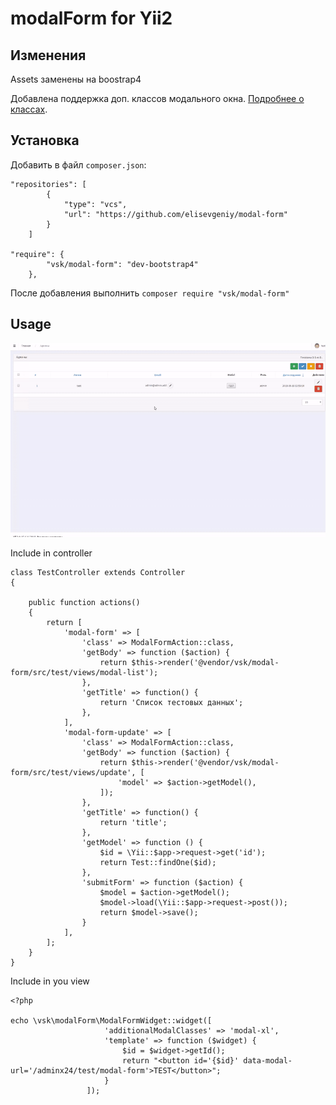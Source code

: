 modalForm for Yii2
========================
Изменения
------------
Assets заменены на boostrap4

Добавлена поддержка доп. классов модального окна. [Подробнее о классах](https://getbootstrap.su/docs/4.6/components/modal/).

Установка
------------
Добавить в файл `composer.json`:
```
"repositories": [
        {
            "type": "vcs",
            "url": "https://github.com/elisevgeniy/modal-form"
        }
    ]
    
"require": {
        "vsk/modal-form": "dev-bootstrap4"
    },
```
После добавления выполнить `composer require "vsk/modal-form"`


Usage
-----
![Edit modal example](./resources/images/modalForm.gif?raw=true)



Include in controller

```
class TestController extends Controller
{

    public function actions()
    {
        return [
            'modal-form' => [
                'class' => ModalFormAction::class,
                'getBody' => function ($action) {
                    return $this->render('@vendor/vsk/modal-form/src/test/views/modal-list');
                },
                'getTitle' => function() {
                    return 'Список тестовых данных';
                },
            ],
            'modal-form-update' => [
                'class' => ModalFormAction::class,
                'getBody' => function ($action) {
                    return $this->render('@vendor/vsk/modal-form/src/test/views/update', [
                        'model' => $action->getModel(),
                    ]);
                },
                'getTitle' => function() {
                    return 'title';
                },
                'getModel' => function () {
                    $id = \Yii::$app->request->get('id');
                    return Test::findOne($id);
                },
                'submitForm' => function ($action) {
                    $model = $action->getModel();
                    $model->load(\Yii::$app->request->post());
                    return $model->save();
                }
            ],
        ];
    }
}

```

Include in you view

```
<?php

echo \vsk\modalForm\ModalFormWidget::widget([
                     'additionalModalClasses' => 'modal-xl',
                     'template' => function ($widget) {
                         $id = $widget->getId();
                         return "<button id='{$id}' data-modal-url='/adminx24/test/modal-form'>TEST</button>";
                     }
                 ]);

```
